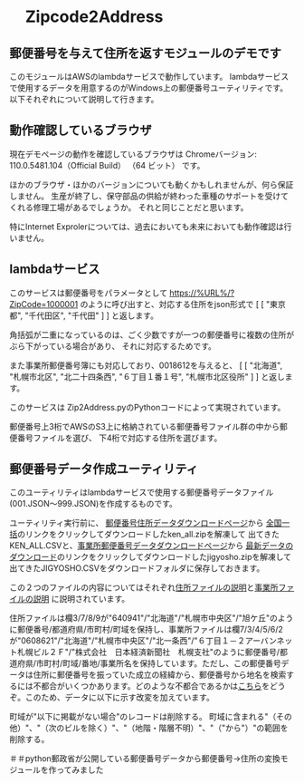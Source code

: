 # 　Zipcode2Address

## 郵便番号を与えて住所を返すモジュールのデモです

このモジュールはAWSのlambdaサービスで動作しています。
lambdaサービスで使用するデータを用意するのがWindows上の郵便番号ユーティリティです。
以下それぞれについて説明して行きます。

## 動作確認しているブラウザ

現在デモページの動作を確認しているブラウザは
Chromeバージョン: 110.0.5481.104（Official Build） （64 ビット）
です。

ほかのブラウザ・ほかのバージョンについても動くかもしれませんが、何ら保証しません。
生産が終了し、保守部品の供給が終わった車種のサポートを受けてくれる修理工場があるでしょうか。
それと同じことだと思います。

特にInternet Exprolerについては、過去においても未来においても動作確認は行いません。

## lambdaサービス

このサービスは郵便番号をパラメータとして
<https://%URL%/?ZipCode=1000001>
のように呼び出すと、対応する住所をjson形式で
[
  [
    "東京都",
    "千代田区",
    "千代田"
  ]
]
と返します。

角括弧が二重になっているのは、ごく少数ですが一つの郵便番号に複数の住所がぶら下がっている場合があり、
それに対応するためです。

また事業所郵便番号簿にも対応しており、0018612を与えると、
[
  [
    "北海道",
    "札幌市北区",
    "北二十四条西",
    "６丁目１番１号",
    "札幌市北区役所"
  ]
]
と返します。

このサービスは Zip2Address.pyのPythonコードによって実現されています。

郵便番号上3桁でAWSのS3上に格納されている郵便番号ファイル群の中から郵便番号ファイルを選び、
下4桁で対応する住所を選びます。

## 郵便番号データ作成ユーティリティ

このユーティリティはlambdaサービスで使用する郵便番号データファイル(001.JSON〜999.JSON)を作成するものです。

ユーティリティ実行前に、
[郵便番号住所データダウンロードページ](https://www.post.japanpost.jp/zipcode/dl/kogaki-zip.html)から
[全国一括](https://www.post.japanpost.jp/zipcode/dl/kogaki/zip/ken_all.zip)のリンクをクリックしてダウンロードしたken_all.zipを解凍して
出てきたKEN_ALL.CSVと、[事業所郵便番号データダウンロードページ](https://www.post.japanpost.jp/zipcode/dl/jigyosyo/index-zip.html)から
[最新データのダウンロード](https://www.post.japanpost.jp/zipcode/dl/jigyosyo/zip/jigyosyo.zip)のリンクをクリックしてダウンロードしたjigyosho.zipを解凍して
出てきたJIGYOSHO.CSVをダウンロードフォルダに保存しておきます。

この２つのファイルの内容についてはそれぞれ[住所ファイルの説明](https://www.post.japanpost.jp/zipcode/dl/readme.html)と[事業所ファイルの説明](https://www.post.japanpost.jp/zipcode/dl/jigyosyo/readme.html)
に説明されています。

住所ファイルは欄3/7/8/9が"640941"/"北海道"/"札幌市中央区"/"旭ケ丘"のように郵便番号/都道府県/市町村/町域を保持し、事業所ファイルは欄7/3/4/5/6/2が"0608621"/"北海道"/"札幌市中央区"/"北一条西"/"６丁目１－２アーバンネット札幌ビル２Ｆ"/"株式会社　日本経済新聞社　札幌支社"のように郵便番号/都道府県/市町村/町域/番地/事業所名を保持しています。ただし、この郵便番号データは住所に郵便番号を振っていた成立の経緯から、郵便番号から地名を検索するには不都合がいくつかあります。どのような不都合であるかは[こちら](https://qiita.com/nanasess/items/0f0aeaa1f72f599b9142)をどうぞ。このため、データに以下に示す改変を加えています。

町域が"以下に掲載がない場合"のレコードは削除する。
町域に含まれる"（その他）"、"（次のビルを除く）"、"（地階・階層不明）"、"（"から"）"の範囲を削除する。

＃＃python郵政省が公開している郵便番号データから郵便番号→住所の変換モジュールを作ってみました
